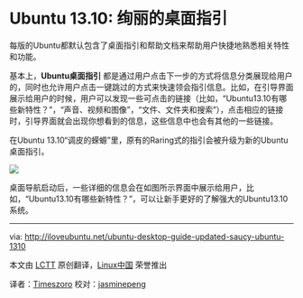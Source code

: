 Ubuntu 13.10: 绚丽的桌面指引
=========================

每版的Ubuntu都默认包含了桌面指引和帮助文档来帮助用户快捷地熟悉相关特性和功能。

基本上，**Ubuntu桌面指引** 都是通过用户点击下一步的方式将信息分类展现给用户的，同时也允许用户点击一键跳过的方式来快速领会指引信息。比如，在引导界面展示给用户的时候，用户可以发现一些可点击的链接（比如，“Ubuntu13.10有哪些新特性？”，“声音、视频和图像”，“文件、文件夹和搜索”），点击相应的链接时，引导界面就会出现你想看到的信息，这些信息中也会有其他的一些链接。

在Ubuntu 13.10“调皮的蝾螈”里，原有的Raring式的指引会被升级为新的Ubuntu桌面指引。

![](http://iloveubuntu.net/pictures_me/Ubuntu%20Desktop%20Guide%2013.10%20updated.png)

桌面导航启动后，一些详细的信息会在如图所示界面中展示给用户，比如，“Ubuntu13.10有哪些新特性？”，可以让新手更好的了解强大的Ubuntu13.10系统。

---------

via: http://iloveubuntu.net/ubuntu-desktop-guide-updated-saucy-ubuntu-1310

本文由 [LCTT](https://github.com/LCTT/TranslateProject) 原创翻译，[Linux中国](http://linux.cn/) 荣誉推出

译者：[Timeszoro](https://github.com/Timeszoro) 校对：[jasminepeng](https://github.com/jasminepeng)
